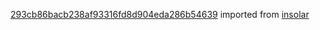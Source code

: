 [293cb86bacb238af93316fd8d904eda286b54639](https://github.com/insolar/insolar/commit/293cb86bacb238af93316fd8d904eda286b54639) imported from [insolar](https://github.com/insolar/insolar)
